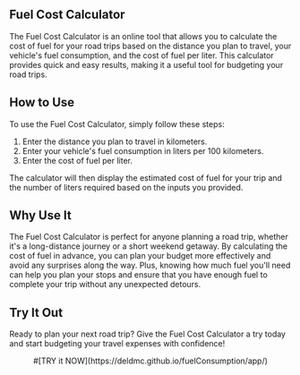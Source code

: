 ## Fuel Cost Calculator
The Fuel Cost Calculator is an online tool that allows you to calculate the cost of fuel for your road trips based on the distance you plan to travel, your vehicle's fuel consumption, and the cost of fuel per liter. This calculator provides quick and easy results, making it a useful tool for budgeting your road trips.

## How to Use
To use the Fuel Cost Calculator, simply follow these steps:

 1. Enter the distance you plan to travel in kilometers.
 2. Enter your vehicle's fuel consumption in liters per 100 kilometers.
 3. Enter the cost of fuel per liter.

The calculator will then display the estimated cost of fuel for your trip and the number of liters required based on the inputs you provided.

## Why Use It
The Fuel Cost Calculator is perfect for anyone planning a road trip, whether it's a long-distance journey or a short weekend getaway. By calculating the cost of fuel in advance, you can plan your budget more effectively and avoid any surprises along the way. Plus, knowing how much fuel you'll need can help you plan your stops and ensure that you have enough fuel to complete your trip without any unexpected detours.

## Try It Out
Ready to plan your next road trip? 
Give the Fuel Cost Calculator a try today and start budgeting your travel expenses with confidence!

<center>#[TRY it NOW](https://deldmc.github.io/fuelConsumption/app/)</center>